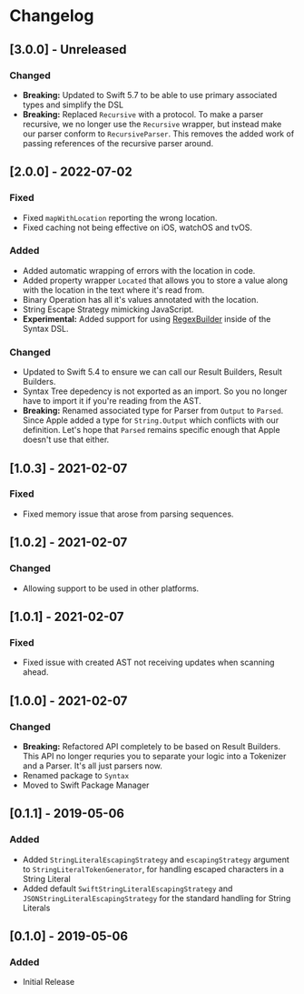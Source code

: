 # Changelog
## [3.0.0] - Unreleased
### Changed
- **Breaking:** Updated to Swift 5.7 to be able to use primary associated types and simplify the DSL
- **Breaking:** Replaced `Recursive` with a protocol. To make a parser recursive, we no longer use the `Recursive` wrapper, but instead make our parser conform to `RecursiveParser`. This removes the added work of passing references of the recursive parser around.

## [2.0.0] - 2022-07-02
### Fixed
- Fixed `mapWithLocation` reporting the wrong location.
- Fixed caching not being effective on iOS, watchOS and tvOS. 

### Added
- Added automatic wrapping of errors with the location in code.
- Added property wrapper `Located` that allows you to store a value along with the location in the text where it's read from.
- Binary Operation has all it's values annotated with the location.
- String Escape Strategy mimicking JavaScript.
- **Experimental:** Added support for using [RegexBuilder](https://developer.apple.com/documentation/RegexBuilder) inside of the Syntax DSL.

### Changed
- Updated to Swift 5.4 to ensure we can call our Result Builders, Result Builders.
- Syntax Tree depedency is not exported as an import. So you no longer have to import it if you're reading from the AST.
- **Breaking:** Renamed associated type for Parser from `Output` to `Parsed`. Since Apple added a type for `String.Output` which conflicts with our definition. Let's hope that `Parsed` remains specific enough that Apple doesn't use that either.

## [1.0.3] - 2021-02-07
### Fixed
- Fixed memory issue that arose from parsing sequences.

## [1.0.2] - 2021-02-07
### Changed
- Allowing support to be used in other platforms.

## [1.0.1] - 2021-02-07
### Fixed
- Fixed issue with created AST not receiving updates when scanning ahead. 

## [1.0.0] - 2021-02-07
### Changed
- **Breaking:** Refactored API completely to be based on Result Builders. This API no longer requries you to separate your logic into a Tokenizer and a Parser. It's all just parsers now.
- Renamed package to `Syntax`
- Moved to Swift Package Manager

## [0.1.1] - 2019-05-06
### Added
- Added `StringLiteralEscapingStrategy` and `escapingStrategy` argument to `StringLiteralTokenGenerator`, for handling escaped characters in a String Literal
- Added default `SwiftStringLiteralEscapingStrategy` and `JSONStringLiteralEscapingStrategy` for the standard handling for String Literals

## [0.1.0] - 2019-05-06
### Added
- Initial Release
